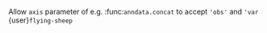 Allow `axis` parameter of e.g. :func:`anndata.concat` to accept `'obs'` and `'var` {user}`flying-sheep`
